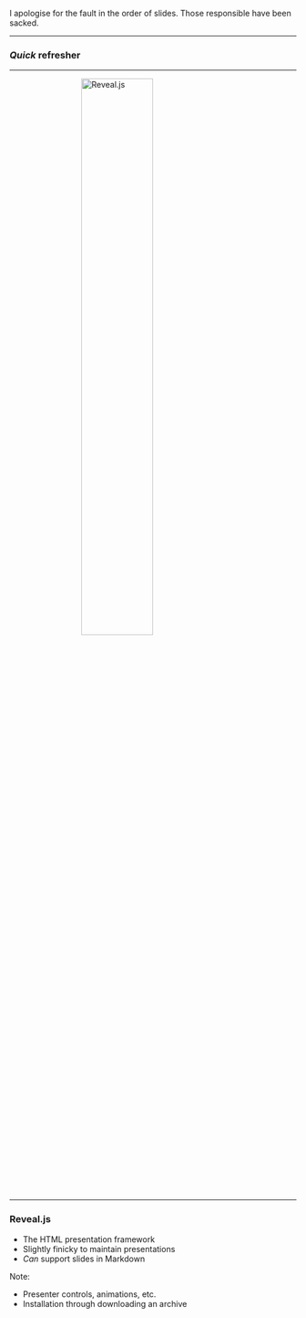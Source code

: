 <!-- .slide: data-bg-plum -->

I apologise for the fault in the order of slides. Those responsible have been sacked.

---

<!-- .slide: data-bg-plum -->

### *Quick* refresher

---

<!-- .slide: data-bg-plum -->

<img src="reveal.svg" alt="Reveal.js" width="50%" style="margin:auto;display:block;">

---

<!-- .slide: data-bg-plum -->

### Reveal.js

- The HTML presentation framework
- Slightly finicky to maintain presentations
- _Can_ support slides in Markdown

Note:

- Presenter controls, animations, etc.
- Installation through downloading an archive
